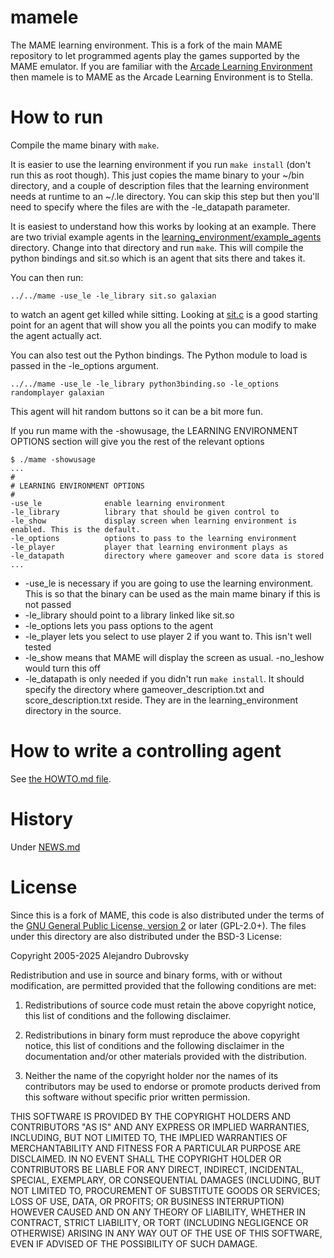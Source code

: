 # **mamele** #

The MAME learning environment. This is a fork of the main MAME repository to let programmed agents
play the games supported by the MAME emulator. If you are familiar with the 
[Arcade Learning Environment](http://www.arcadelearningenvironment.org/) then mamele is to MAME as the
Arcade Learning Environment is to Stella.

How to run
==========

Compile the mame binary with `make`. 

It is easier to use the learning environment if 
you run `make install` (don't run this as root though). This just copies the mame binary to your
~/bin directory, and a couple of description files that the learning environment needs at runtime
to an ~/.le directory.  You can skip this step but then you'll need to specify where the files
are with the -le_datapath parameter.

It is easiest to understand how this works by looking at an example. There are two trivial example
agents in the [learning_environment/example_agents](example_agents) directory. 
Change into that directory and run `make`. This will compile the python bindings and sit.so which is
an agent that sits there and takes it.

You can then run:

`../../mame -use_le -le_library sit.so galaxian`

to watch an agent get killed while sitting. Looking at [sit.c](example_agents/sit.c) is a good starting point for an agent
that will show you all the points you can modify to make the agent actually act.

You can also test out the Python bindings. The Python module to load is passed in the -le_options argument.

`../../mame -use_le -le_library python3binding.so -le_options randomplayer galaxian`

This agent will hit random buttons so it can be a bit more fun.


If you run mame with the -showusage, the LEARNING ENVIRONMENT OPTIONS section will give you the 
rest of the relevant options

```
$ ./mame -showusage
...
#
# LEARNING ENVIRONMENT OPTIONS
#
-use_le              enable learning environment
-le_library          library that should be given control to
-le_show             display screen when learning environment is enabled. This is the default.
-le_options          options to pass to the learning environment
-le_player           player that learning environment plays as
-le_datapath         directory where gameover and score data is stored
...
```

* -use_le is necessary if you are going to use the learning environment. This is so that the binary
can be used as the main mame binary if this is not passed
* -le_library should point to a library linked like sit.so
* -le_options lets you pass options to the agent
* -le_player lets you select to use player 2 if you want to. This isn't well tested
* -le_show means that MAME will display the screen as usual. -no_leshow would turn this off
* -le_datapath is only needed if you didn't run `make install`. It should specify the directory where
   gameover_description.txt and score_description.txt reside. They are in the learning_environment
   directory in the source.

How to write a controlling agent
================================

See [the HOWTO.md file](HOWTO.md).


History
=======

Under [NEWS.md](NEWS.md)

License
=======

Since this is a fork of MAME, this code is also distributed under the terms of the 
[GNU General Public License, version 2](http://opensource.org/licenses/GPL-2.0) or later (GPL-2.0+).
The files under this directory are also distributed under the BSD-3 License:

Copyright 2005-2025 Alejandro Dubrovsky

Redistribution and use in source and binary forms, with or without modification, are permitted provided that the following conditions are met:

1. Redistributions of source code must retain the above copyright notice, this list of conditions and the following disclaimer.

2. Redistributions in binary form must reproduce the above copyright notice, this list of conditions and the following disclaimer in the documentation and/or other materials provided with the distribution.

3. Neither the name of the copyright holder nor the names of its contributors may be used to endorse or promote products derived from this software without specific prior written permission.

THIS SOFTWARE IS PROVIDED BY THE COPYRIGHT HOLDERS AND CONTRIBUTORS "AS IS" AND ANY EXPRESS OR IMPLIED WARRANTIES, INCLUDING, BUT NOT LIMITED TO, THE IMPLIED WARRANTIES OF MERCHANTABILITY AND FITNESS FOR A PARTICULAR PURPOSE ARE DISCLAIMED. IN NO EVENT SHALL THE COPYRIGHT HOLDER OR CONTRIBUTORS BE LIABLE FOR ANY DIRECT, INDIRECT, INCIDENTAL, SPECIAL, EXEMPLARY, OR CONSEQUENTIAL DAMAGES (INCLUDING, BUT NOT LIMITED TO, PROCUREMENT OF SUBSTITUTE GOODS OR SERVICES; LOSS OF USE, DATA, OR PROFITS; OR BUSINESS INTERRUPTION) HOWEVER CAUSED AND ON ANY THEORY OF LIABILITY, WHETHER IN CONTRACT, STRICT LIABILITY, OR TORT (INCLUDING NEGLIGENCE OR OTHERWISE) ARISING IN ANY WAY OUT OF THE USE OF THIS SOFTWARE, EVEN IF ADVISED OF THE POSSIBILITY OF SUCH DAMAGE.